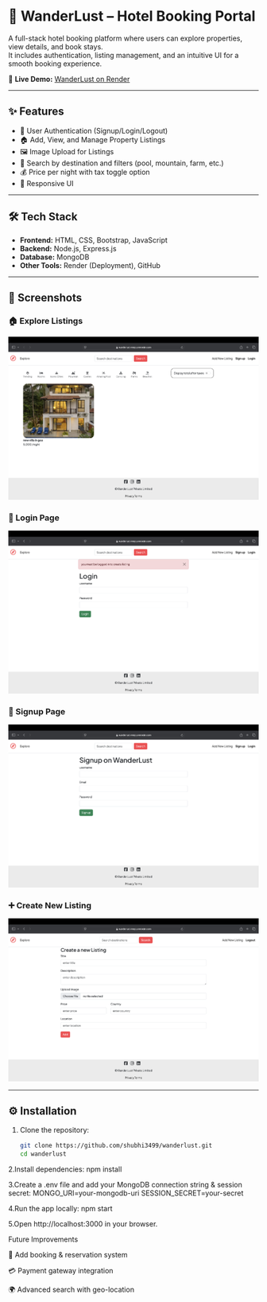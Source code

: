 # 🏨 WanderLust – Hotel Booking Portal  

A full-stack hotel booking platform where users can explore properties, view details, and book stays.  
It includes authentication, listing management, and an intuitive UI for a smooth booking experience.  

🚀 **Live Demo:** [WanderLust on Render]((https://wanderlust-mrqz.onrender.com/listings))  

---

## ✨ Features  
- 🔐 User Authentication (Signup/Login/Logout)  
- 🏠 Add, View, and Manage Property Listings  
- 🖼️ Image Upload for Listings  
- 🔎 Search by destination and filters (pool, mountain, farm, etc.)  
- 💰 Price per night with tax toggle option  
- 📱 Responsive UI  

---

## 🛠️ Tech Stack  
- **Frontend:** HTML, CSS, Bootstrap, JavaScript  
- **Backend:** Node.js, Express.js  
- **Database:** MongoDB  
- **Other Tools:** Render (Deployment), GitHub  

---

## 📸 Screenshots  

### 🏠 Explore Listings  
![Explore Listings](./docs/screenshots/listing.png)  

### 🔑 Login Page  
![Login Page](./docs/screenshots/login.png)  

### 📝 Signup Page  
![Signup Page](./docs/screenshots/signup.png)  

### ➕ Create New Listing  
![Create Listing](./docs/screenshots/newlisting.png)  

---

## ⚙️ Installation  

1. Clone the repository:  
   ```bash
   git clone https://github.com/shubhi3499/wanderlust.git
   cd wanderlust
2.Install dependencies:
npm install

3.Create a .env file and add your MongoDB connection string & session secret:
MONGO_URI=your-mongodb-uri
SESSION_SECRET=your-secret

4.Run the app locally:
npm start

5.Open http://localhost:3000
 in your browser.

 Future Improvements

📅 Add booking & reservation system

💳 Payment gateway integration

🌍 Advanced search with geo-location
